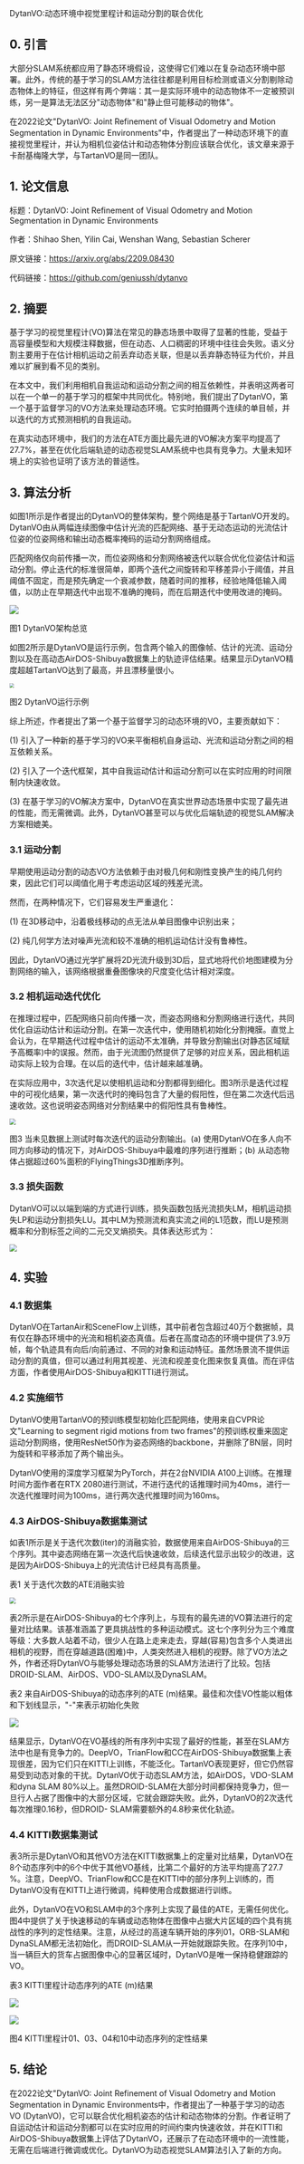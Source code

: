 DytanVO:动态环境中视觉里程计和运动分割的联合优化

## 0. 引言

大部分SLAM系统都应用了静态环境假设，这使得它们难以在复杂动态环境中部署。此外，传统的基于学习的SLAM方法往往都是利用目标检测或语义分割剔除动态物体上的特征，但这样有两个弊端：其一是实际环境中的动态物体不一定被预训练，另一是算法无法区分"动态物体"和"静止但可能移动的物体"。

在2022论文"DytanVO: Joint Refinement of Visual Odometry and Motion Segmentation in Dynamic Environments"中，作者提出了一种动态环境下的直接视觉里程计，并认为相机位姿估计和动态物体分割应该联合优化，该文章来源于卡耐基梅隆大学，与TartanVO是同一团队。

## 1. 论文信息

标题：DytanVO: Joint Refinement of Visual Odometry and Motion Segmentation in Dynamic Environments

作者：Shihao Shen, Yilin Cai, Wenshan Wang, Sebastian Scherer

原文链接：https://arxiv.org/abs/2209.08430

代码链接：https://github.com/geniussh/dytanvo

## 2. 摘要

基于学习的视觉里程计(VO)算法在常见的静态场景中取得了显著的性能，受益于高容量模型和大规模注释数据，但在动态、人口稠密的环境中往往会失败。语义分割主要用于在估计相机运动之前丢弃动态关联，但是以丢弃静态特征为代价，并且难以扩展到看不见的类别。

在本文中，我们利用相机自我运动和运动分割之间的相互依赖性，并表明这两者可以在一个单一的基于学习的框架中共同优化。特别地，我们提出了DytanVO，第一个基于监督学习的VO方法来处理动态环境。它实时拍摄两个连续的单目帧，并以迭代的方式预测相机的自我运动。

在真实动态环境中，我们的方法在ATE方面比最先进的VO解决方案平均提高了27.7%，甚至在优化后端轨迹的动态视觉SLAM系统中也具有竞争力。大量未知环境上的实验也证明了该方法的普适性。

## 3. 算法分析

如图1所示是作者提出的DytanVO的整体架构，整个网络是基于TartanVO开发的。DytanVO由从两幅连续图像中估计光流的匹配网络、基于无动态运动的光流估计位姿的位姿网络和输出动态概率掩码的运动分割网络组成。

匹配网络仅向前传播一次，而位姿网络和分割网络被迭代以联合优化位姿估计和运动分割。停止迭代的标准很简单，即两个迭代之间旋转和平移差异小于阈值，并且阈值不固定，而是预先确定一个衰减参数，随着时间的推移，经验地降低输入阈值，以防止在早期迭代中出现不准确的掩码，而在后期迭代中使用改进的掩码。

![](https://img-blog.csdnimg.cn/753632ab481e41fa98d846107c1f22a9.png)

图1 DytanVO架构总览

如图2所示是DytanVO是运行示例，包含两个输入的图像帧、估计的光流、运动分割以及在高动态AirDOS-Shibuya数据集上的轨迹评估结果。结果显示DytanVO精度超越TartanVO达到了最高，并且漂移量很小。

<img src="https://img-blog.csdnimg.cn/bfa17bf11b7e421192cb49900f2aa8a4.png" style="zoom:50%;" />

图2 DytanVO运行示例

综上所述，作者提出了第一个基于监督学习的动态环境的VO，主要贡献如下：

\(1\) 引入了一种新的基于学习的VO来平衡相机自身运动、光流和运动分割之间的相互依赖关系。

\(2\) 引入了一个迭代框架，其中自我运动估计和运动分割可以在实时应用的时间限制内快速收敛。

\(3\) 在基于学习的VO解决方案中，DytanVO在真实世界动态场景中实现了最先进的性能，而无需微调。此外，DytanVO甚至可以与优化后端轨迹的视觉SLAM解决方案相媲美。

### 3.1 运动分割

早期使用运动分割的动态VO方法依赖于由对极几何和刚性变换产生的纯几何约束，因此它们可以阈值化用于考虑运动区域的残差光流。

然而，在两种情况下，它们容易发生严重退化：

(1) 在3D移动中，沿着极线移动的点无法从单目图像中识别出来；

(2) 纯几何学方法对噪声光流和较不准确的相机运动估计没有鲁棒性。

因此，DytanVO通过光学扩展将2D光流升级到3D后，显式地将代价地图建模为分割网络的输入，该网络根据重叠图像块的尺度变化估计相对深度。

### 3.2 相机运动迭代优化

在推理过程中，匹配网络只前向传播一次，而姿态网络和分割网络进行迭代，共同优化自运动估计和运动分割。在第一次迭代中，使用随机初始化分割掩膜。直觉上会认为，在早期迭代过程中估计的运动不太准确，并导致分割输出(对静态区域赋予高概率)中的误报。然而，由于光流图仍然提供了足够的对应关系，因此相机运动实际上较为合理。在以后的迭代中，估计越来越准确。

在实际应用中，3次迭代足以使相机运动和分割都得到细化。图3所示是迭代过程中的可视化结果，第一次迭代时的掩码包含了大量的假阳性，但在第二次迭代后迅速收敛。这也说明姿态网络对分割结果中的假阳性具有鲁棒性。

<img src="https://img-blog.csdnimg.cn/04ec74a4bad44ddf8ae1c451c1fad85b.png" style="zoom: 67%;" />

图3 当未见数据上测试时每次迭代的运动分割输出。(a) 使用DytanVO在多人向不同方向移动的情况下，对AirDOS-Shibuya中最难的序列进行推断；(b) 从动态物体占据超过60%面积的FlyingThings3D推断序列。

### 3.3 损失函数

DytanVO可以以端到端的方式进行训练，损失函数包括光流损失LM，相机运动损失LP和运动分割损失LU。其中LM为预测流和真实流之间的L1范数，而LU是预测概率和分割标签之间的二元交叉熵损失。具体表达形式为：

<img src="https://img-blog.csdnimg.cn/4a13b3232fbc405faf3f3dfd7f05c630.png" style="zoom:80%;" />

## 4. 实验

### 4.1 数据集

DytanVO在TartanAir和SceneFlow上训练，其中前者包含超过40万个数据帧，具有仅在静态环境中的光流和相机姿态真值。后者在高度动态的环境中提供了3.9万帧，每个轨迹具有向后/向前通过、不同的对象和运动特征。虽然场景流不提供运动分割的真值，但可以通过利用其视差、光流和视差变化图来恢复真值。而在评估方面，作者使用AirDOS-Shibuya和KITTI进行测试。

### 4.2 实施细节

DytanVO使用TartanVO的预训练模型初始化匹配网络，使用来自CVPR论文"Learning to segment rigid motions from two frames"的预训练权重来固定运动分割网络，使用ResNet50作为姿态网络的backbone，并删除了BN层，同时为旋转和平移添加了两个输出头。

DytanVO使用的深度学习框架为PyTorch，并在2台NVIDIA A100上训练。在推理时间方面作者在RTX 2080进行测试，不进行迭代的话推理时间为40ms，进行一次迭代推理时间为100ms，进行两次迭代推理时间为160ms。

### 4.3 AirDOS-Shibuya数据集测试

如表1所示是关于迭代次数(iter)的消融实验，数据使用来自AirDOS-Shibuya的三个序列。其中姿态网络在第一次迭代后快速收敛，后续迭代显示出较少的改进，这是因为AirDOS-Shibuya上的光流估计已经具有高质量。

表1 关于迭代次数的ATE消融实验

<img src="https://img-blog.csdnimg.cn/fcfce0eaa6444109b629f90f14b93211.png" style="zoom: 67%;" />

表2所示是在AirDOS-Shibuya的七个序列上，与现有的最先进的VO算法进行的定量对比结果。该基准涵盖了更具挑战性的多种运动模式。这七个序列分为三个难度等级：大多数人站着不动，很少人在路上走来走去，穿越(容易)包含多个人类进出相机的视野，而在穿越道路(困难)中，人类突然进入相机的视野。除了VO方法之外，作者还将DytanVO与能够处理动态场景的SLAM方法进行了比较。包括DROID-SLAM、AirDOS、VDO-SLAM以及DynaSLAM。

表2 来自AirDOS-Shibuya的动态序列的ATE (m)结果。最佳和次佳VO性能以粗体和下划线显示，"-"来表示初始化失败

![](https://img-blog.csdnimg.cn/d61533ef0f5241bb9df61784d75ef0e9.png)

结果显示，DytanVO在VO基线的所有序列中实现了最好的性能，甚至在SLAM方法中也是有竞争力的。DeepVO，TrianFlow和CC在AirDOS-Shibuya数据集上表现很差，因为它们只在KITTI上训练，不能泛化。TartanVO表现更好，但它仍然容易受到动态对象的干扰。DytanVO优于动态SLAM方法，如AirDOS，VDO-SLAM和dyna SLAM 80%以上。虽然DROID-SLAM在大部分时间都保持竞争力，但一旦行人占据了图像中的大部分区域，它就会跟踪失败。此外，DytanVO的2次迭代每次推理0.16秒，但DROID- SLAM需要额外的4.8秒来优化轨迹。

### 4.4 KITTI数据集测试

表3所示是DytanVO和其他VO方法在KITTI数据集上的定量对比结果，DytanVO在8个动态序列中的6个中优于其他VO基线，比第二个最好的方法平均提高了27.7 %。注意，DeepVO、TrianFlow和CC是在KITTI中的部分序列上训练的，而DytanVO没有在KITTI上进行微调，纯粹使用合成数据进行训练。

此外，DytanVO在VO和SLAM中的3个序列上实现了最佳的ATE，无需任何优化。图4中提供了关于快速移动的车辆或动态物体在图像中占据大片区域的四个具有挑战性的序列的定性结果。注意，从经过的高速车辆开始的序列01，ORB-SLAM和DynaSLAM都无法初始化，而DROID-SLAM从一开始就跟踪失败。在序列10中，当一辆巨大的货车占据图像中心的显著区域时，DytanVO是唯一保持稳健跟踪的VO。

表3 KITTI里程计动态序列的ATE (m)结果

![](https://img-blog.csdnimg.cn/55ae1a5a9ea4428fbed734754a27db22.png)

![](https://img-blog.csdnimg.cn/7018451d68f14dfa914b4ae89a92fe16.png)

图4 KITTI里程计01、03、04和10中动态序列的定性结果

## 5. 结论

在2022论文"DytanVO: Joint Refinement of Visual Odometry and Motion Segmentation in Dynamic Environments中，作者提出了一种基于学习的动态VO (DytanVO)，它可以联合优化相机姿态的估计和动态物体的分割。作者证明了自运动估计和运动分割都可以在实时应用的时间约束内快速收敛，并在KITTI和AirDOS-Shibuya数据集上评估了DytanVO，还展示了在动态环境中的一流性能，无需在后端进行微调或优化。DytanVO为动态视觉SLAM算法引入了新的方向。
